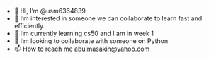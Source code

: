 - 👋 Hi, I’m @usm6364839
- 👀 I’m interested in someone we can collaborate to learn fast and efficiently.
- 🌱 I’m currently learning cs50 and I am in week 1
- 💞️ I’m looking to collaborate with someone on Python
- 📫 How to reach me abulmasakin@yahoo.com

<!---
usm6364839/usm6364839 is a ✨ special ✨ repository because its `README.md` (this file) appears on your GitHub profile.
You can click the Preview link to take a look at your changes.
--->
